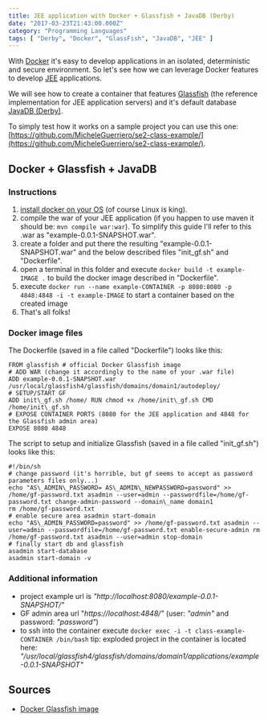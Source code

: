 ```yaml
---
title: JEE application with Docker + Glassfish + JavaDB (Derby)
date: "2017-03-23T21:43:00.000Z"
category: "Programming Languages"
tags: [ "Derby", "Docker", "GlassFish", "JavaDB", "JEE" ]
---
```


With [Docker](https://www.docker.com/) it's easy to develop applications in an isolated, deterministic and secure environment.
So let's see how we can leverage Docker features to develop [JEE](http://www.oracle.com/technetwork/java/javaee/overview/index.html) applications.

We will see how to create a container that features [Glassfish](https://glassfish.java.net/) (the reference implementation for JEE application servers) and it's default database [JavaDB (Derby)](https://docs.oracle.com/javaee/7/tutorial/usingexamples004.htm).

To simply test how it works on a sample project you can use this one: [https://github.com/MicheleGuerriero/se2-class-example/](https://github.com/MicheleGuerriero/se2-class-example/).

Docker + Glassfish + JavaDB
---------------------------

### Instructions

1.  [install docker on your OS](https://www.docker.com/products/docker) (of course Linux is king).
2.  compile the war of your JEE application (if you happen to use maven it should be: `mvn compile war:war`). To simplify this guide I'll refer to this .war as "example-0.0.1-SNAPSHOT.war".
3.  create a folder and put there the resulting "example-0.0.1-SNAPSHOT.war" and the below described files "init_gf.sh" and "Dockerfile".
4.  open a terminal in this folder and execute `docker build -t example-IMAGE .` to build the docker image described in "Dockerfile".
5.  execute `docker run --name example-CONTAINER -p 8080:8080 -p 4848:4848 -i -t example-IMAGE` to start a container based on the created image
6.  That's all folks!

### Docker image files

The Dockerfile (saved in a file called "Dockerfile") looks like this:
```
FROM glassfish # official Docker Glassfish image
# ADD WAR (change it accordingly to the name of your .war file)
ADD example-0.0.1-SNAPSHOT.war /usr/local/glassfish4/glassfish/domains/domain1/autodeploy/
# SETUP/START GF
ADD init\_gf.sh /home/ RUN chmod +x /home/init\_gf.sh CMD /home/init\_gf.sh
# EXPOSE CONTAINER PORTS (8080 for the JEE application and 4848 for the Glassfish admin area)
EXPOSE 8080 4848
```
The script to setup and initialize Glassfish (saved in a file called "init\_gf.sh") looks like this:
```
#!/bin/sh
# change password (it's horrible, but gf seems to accept as password parameters files only...)
echo "AS\_ADMIN\_PASSWORD= AS\_ADMIN\_NEWPASSWORD=password" >> /home/gf-password.txt asadmin --user=admin --passwordfile=/home/gf-password.txt change-admin-password --domain\_name domain1
rm /home/gf-password.txt
# enable secure area asadmin start-domain
echo "AS\_ADMIN_PASSWORD=password" >> /home/gf-password.txt asadmin --user=admin --passwordfile=/home/gf-password.txt enable-secure-admin rm /home/gf-password.txt asadmin --user=admin stop-domain
# finally start db and glassfish
asadmin start-database
asadmin start-domain -v
```

### Additional information

*   project example url is _"http://localhost:8080/example-0.0.1-SNAPSHOT/"_
*   GF admin area url "_https://localhost:4848/"_ (user: _"admin"_ and password: _"password"_)
*   to ssh into the container execute `docker exec -i -t class-example-CONTAINER /bin/bash` tip: exploded project in the container is located here: _"/usr/local/glassfish4/glassfish/domains/domain1/applications/example-0.0.1-SNAPSHOT"_

Sources
-------

*   [Docker Glassfish image](https://github.com/glassfish/docker/blob/master/4.1.1-web/Dockerfile)